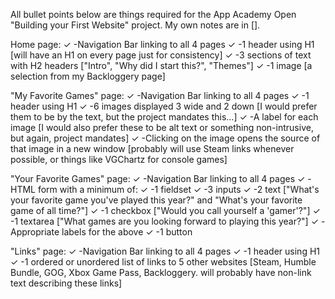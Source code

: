 All bullet points below are things required for the App Academy Open "Building your First Website" project. My own notes are in [].

Home page:
    ✓ -Navigation Bar linking to all 4 pages
    ✓ -1 header using H1 [will have an H1 on every page just for consistency]
    ✓ -3 sections of text with H2 headers ["Intro", "Why did I start this?", "Themes"]
    ✓ -1 image [a selection from my Backloggery page]

"My Favorite Games" page:
    ✓ -Navigation Bar linking to all 4 pages
    ✓ -1 header using H1
    ✓ -6 images displayed 3 wide and 2 down [I would prefer them to be by the text, but the project mandates this...]
        ✓ -A label for each image [I would also prefer these to be alt text or something non-intrusive, but again, project mandates]
        ✓ -Clicking on the image opens the source of that image in a new window [probably will use Steam links whenever possible, or things like VGChartz for console games]


"Your Favorite Games" page:
    ✓ -Navigation Bar linking to all 4 pages
    ✓ -HTML form with a minimum of:
        ✓ -1 fieldset
        ✓ -3 inputs
            ✓ -2 text ["What's your favorite game you've played this year?" and "What's your favorite game of all time?"]
            ✓ -1 checkbox ["Would you call yourself a 'gamer'?"]
        ✓ -1 textarea ["What games are you looking forward to playing this year?"]
        ✓ -Appropriate labels for the above
        ✓ -1 button

"Links" page:
    ✓ -Navigation Bar linking to all 4 pages
    ✓ -1 header using H1
    ✓ -1 ordered or unordered list of links to 5 other websites [Steam, Humble Bundle, GOG, Xbox Game Pass, Backloggery. will probably have non-link text describing these links]
